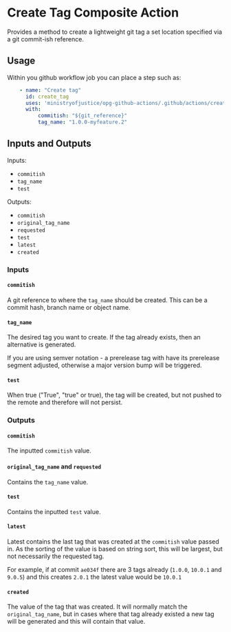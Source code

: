 # Create Tag Composite Action

Provides a method to create a lightweight git tag a set location specified via a git commit-ish reference.

## Usage

Within you github workflow job you can place a step such as:

```yaml
    - name: "Create tag"
      id: create_tag
      uses: 'ministryofjustice/opg-github-actions/.github/actions/create-tag@v2.1.3'
      with:
          commitish: "${git_reference}"
          tag_name: "1.0.0-myfeature.2"
```

## Inputs and Outputs

Inputs:
- `commitish`
- `tag_name`
- `test`

Outputs:
- `commitish`
- `original_tag_name`
- `requested`
- `test`
- `latest`
- `created`

### Inputs

#### `commitish`
A git reference to where the `tag_name` should be created. This can be a commit hash, branch name or object name.

#### `tag_name`
The desired tag you want to create. If the tag already exists, then an alternative is generated.

If you are using semver notation - a prerelease tag with have its prerelease segment adjusted, otherwise a major version bump will be triggered.

#### `test`
When true ("True", "true" or true), the tag will be created, but not pushed to the remote and therefore will not persist.

### Outputs

#### `commitish`
The inputted `commitish` value.

#### `original_tag_name` and `requested`
Contains the `tag_name` value.

#### `test`
Contains the inputted `test` value.

#### `latest`
Latest contains the last tag that was created at the `commitish` value passed in. As the sorting of the value is based on string sort, this will be largest, but not necessarily the requested tag.

For example, if at commit `ae034f` there are 3 tags already (`1.0.0`, `10.0.1` and `9.0.5`) and this creates `2.0.1` the latest value would be `10.0.1`

#### `created`
The value of the tag that was created. It will normally match the `original_tag_name`, but in cases where that tag already existed a new tag will be generated and this will contain that value.
